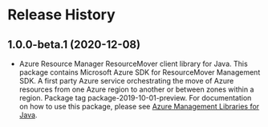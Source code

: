 # Release History

## 1.0.0-beta.1 (2020-12-08)

- Azure Resource Manager ResourceMover client library for Java. This package contains Microsoft Azure SDK for ResourceMover Management SDK. A first party Azure service orchestrating the move of Azure resources from one Azure region to another or between zones within a region. Package tag package-2019-10-01-preview. For documentation on how to use this package, please see [Azure Management Libraries for Java](https://aka.ms/azsdk/java/mgmt).